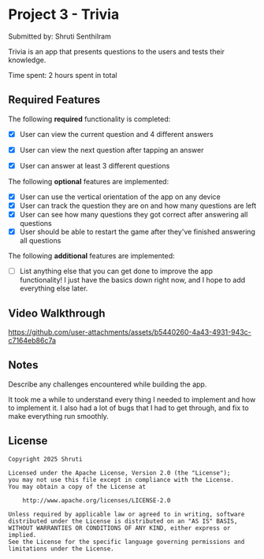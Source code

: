 # Project 3 - Trivia

Submitted by: Shruti Senthilram

Trivia is an app that presents questions to the users and tests their knowledge.

Time spent: 2 hours spent in total

## Required Features

The following **required** functionality is completed:

- [x] User can view the current question and 4 different answers
- [x] User can view the next question after tapping an answer
- [x] User can answer at least 3 different questions


The following **optional** features are implemented:

- [x] User can use the vertical orientation of the app on any device
- [x] User can track the question they are on and how many questions are left
- [x] User can see how many questions they got correct after answering all questions
- [x] User should be able to restart the game after they've finished answering all questions

The following **additional** features are implemented:

- [ ] List anything else that you can get done to improve the app functionality!
I just have the basics down right now, and I hope to add everything else later.

## Video Walkthrough

https://github.com/user-attachments/assets/b5440260-4a43-4931-943c-c7164eb86c7a


## Notes

Describe any challenges encountered while building the app.

It took me a while to understand every thing I needed to implement and how to implement it. I also had a lot of bugs that I had to get through, and fix to make everything run smoothly.

## License

    Copyright 2025 Shruti

    Licensed under the Apache License, Version 2.0 (the "License");
    you may not use this file except in compliance with the License.
    You may obtain a copy of the License at

        http://www.apache.org/licenses/LICENSE-2.0

    Unless required by applicable law or agreed to in writing, software
    distributed under the License is distributed on an "AS IS" BASIS,
    WITHOUT WARRANTIES OR CONDITIONS OF ANY KIND, either express or implied.
    See the License for the specific language governing permissions and
    limitations under the License.
